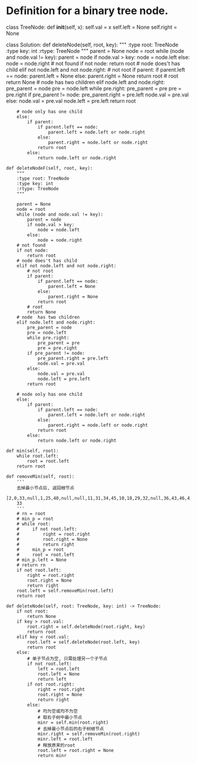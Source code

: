 # Definition for a binary tree node.
class TreeNode:
    def __init__(self, x):
        self.val = x
        self.left = None
        self.right = None


class Solution:
    def deleteNode(self, root, key):
        """
        :type root: TreeNode
        :type key: int
        :rtype: TreeNode
        """
        parent = None
        node = root
        while (node and node.val != key):
            parent = node
            if node.val > key:
                node = node.left
            else:
                node = node.right
        # not found
        if not node:
            return root
        # node does't has child
        elif not node.left and not node.right:
            # not root
            if parent:
                if parent.left == node:
                    parent.left = None
                else:
                    parent.right = None
                return root
            # root
            return None
        # node  has two children
        elif node.left and node.right:
            pre_parent = node
            pre = node.left
            while pre.right:
                pre_parent = pre
                pre = pre.right
            if pre_parent != node:
                pre_parent.right = pre.left
                node.val = pre.val
            else:
                node.val = pre.val
                node.left = pre.left
            return root

        # node only has one child
        else:
            if parent:
                if parent.left == node:
                    parent.left = node.left or node.right
                else:
                    parent.right = node.left or node.right
                return root
            else:
                return node.left or node.right

    def deleteNodeF(self, root, key):
        """
        :type root: TreeNode
        :type key: int
        :rtype: TreeNode
        """

        parent = None
        node = root
        while (node and node.val != key):
            parent = node
            if node.val > key:
                node = node.left
            else:
                node = node.right
        # not found
        if not node:
            return root
        # node does't has child
        elif not node.left and not node.right:
            # not root
            if parent:
                if parent.left == node:
                    parent.left = None
                else:
                    parent.right = None
                return root
            # root
            return None
        # node  has two children
        elif node.left and node.right:
            pre_parent = node
            pre = node.left
            while pre.right:
                pre_parent = pre
                pre = pre.right
            if pre_parent != node:
                pre_parent.right = pre.left
                node.val = pre.val
            else:
                node.val = pre.val
                node.left = pre.left
            return root

        # node only has one child
        else:
            if parent:
                if parent.left == node:
                    parent.left = node.left or node.right
                else:
                    parent.right = node.left or node.right
                return root
            else:
                return node.left or node.right

    def min(self, root):
        while root.left:
            root = root.left
        return root

    def removeMin(self, root):
        '''
        去掉最小节点后, 返回根节点
        [2,0,33,null,1,25,40,null,null,11,31,34,45,10,18,29,32,null,36,43,46,4,null,12,24,26,30,null,null,35,39,42,44,null,48,3,9,null,14,22,null,null,27,null,null,null,null,38,null,41,null,null,null,47,49,null,null,5,null,13,15,21,23,null,28,37,null,null,null,null,null,null,null,null,8,null,null,null,17,19,null,null,null,null,null,null,null,7,null,16,null,null,20,6]
        33       
        '''
        # rn = root
        # min_p = root
        # while root:
        #     if not root.left:
        #         right = root.right
        #         root.right = None
        #         return right
        #     min_p = root
        #     root = root.left
        # min_p.left = None
        # return rn
        if not root.left:
            right = root.right
            root.right = None
            return right
        root.left = self.removeMin(root.left)
        return root

    def deleteNode(self, root: TreeNode, key: int) -> TreeNode:
        if not root:
            return None
        if key > root.val:
            root.right = self.deleteNode(root.right, key)
            return root
        elif key < root.val:
            root.left = self.deleteNode(root.left, key)
            return root
        else:
            # 单子节点为空, 只需处理另一个子节点
            if not root.left:
                left = root.left
                root.left = None
                return left
            if not root.right:
                right = root.right
                root.right = None
                return right
            else:
                # 均为空或均不为空
                # 取右子树中最小节点
                minr = self.min(root.right)
                # 去掉最小节点后的右子树根节点
                minr.right = self.removeMin(root.right)
                minr.left = root.left
                # 释放原来的root
                root.left = root.right = None
                return minr
